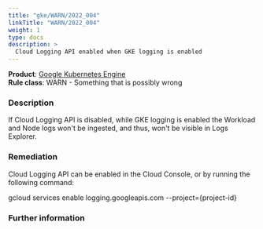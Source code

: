 ```yaml
---
title: "gke/WARN/2022_004"
linkTitle: "WARN/2022_004"
weight: 1
type: docs
description: >
  Cloud Logging API enabled when GKE logging is enabled
---
```


**Product**: [Google Kubernetes Engine](https://cloud.google.com/kubernetes-engine)\
**Rule class**: WARN - Something that is possibly wrong

### Description

If Cloud Logging API is disabled, while GKE logging is enabled the Workload
and Node logs won't be ingested, and thus, won't be visible in Logs Explorer.

### Remediation

Cloud Logging API can be enabled in the Cloud Console, or by running the
following command:

gcloud services enable logging.googleapis.com --project={project-id}

### Further information
